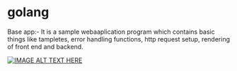 # golang

Base app:-
It is a sample webaaplication program which contains basic things like tampletes, error handling functions, http request setup, rendering of front end and backend.

[![IMAGE ALT TEXT HERE](https://img.youtube.com/vi/YOUTUBE_VIDEO_ID_HERE/0.jpg)](https://www.youtube.com/watch?v=YOUTUBE_VIDEO_ID_HERE)

